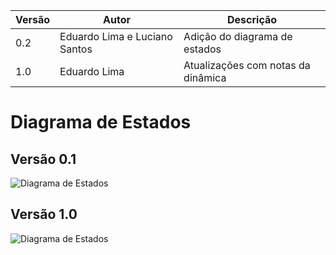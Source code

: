 |Versão|Autor|Descrição|
|------|-----|---------|
|0.2|Eduardo Lima e Luciano Santos|Adição do diagrama de estados|
|1.0|Eduardo Lima|Atualizações com notas da dinâmica|

# Diagrama de Estados

## Versão 0.1

![Diagrama de Estados](https://i.imgur.com/20VpsLn.png)

## Versão 1.0

![Diagrama de Estados](https://i.imgur.com/LH2qlvz.png)